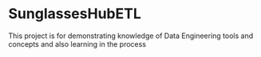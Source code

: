 # SunglassesHubETL
This project is for demonstrating knowledge of Data Engineering tools and concepts and also learning in the process
